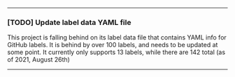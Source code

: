 ***

### [TODO] Update label data YAML file

This project is falling behind on its label data file that contains YAML info for GitHub labels. It is behind by over 100 labels, and needs to be updated at some point. It currently only supports 13 labels, while there are 142 total (as of 2021, August 26th)

***
